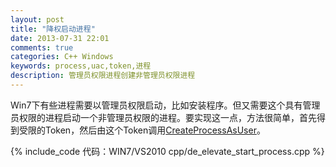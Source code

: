 ```yaml
---
layout: post
title: "降权启动进程"
date: 2013-07-31 22:01
comments: true
categories: C++ Windows
keywords: process,uac,token,进程
description: 管理员权限进程创建非管理员权限进程
---
```

Win7下有些进程需要以管理员权限启动，比如安装程序。但又需要这个具有管理员权限的进程启动一个非管理员权限的进程。要实现这一点，方法很简单，首先得到受限的Token，然后由这个Token调用[CreateProcessAsUser][1]。

{% include_code  代码：WIN7/VS2010 cpp/de_elevate_start_process.cpp %}


  [1]: http://msdn.microsoft.com/en-us/library/ms682429.aspx